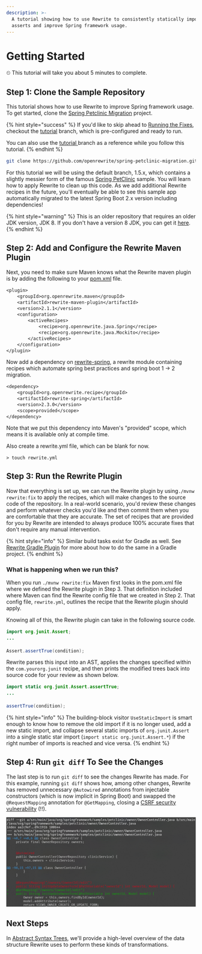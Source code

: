 ```yaml
---
description: >-
  A tutorial showing how to use Rewrite to consistently statically import JUnit
  asserts and improve Spring framework usage.
---
```


# Getting Started

⏲ This tutorial will take you about 5 minutes to complete.

## Step 1: Clone the Sample Repository

This tutorial shows how to use Rewrite to improve Spring framework usage. To get started, clone the [Spring Petclinic Migration](https://github.com/openrewrite/spring-petclinic-migration) project.

{% hint style="success" %}
If you'd like to skip ahead to [Running the Fixes](https://github.com/openrewrite/spring-petclinic-migration#running-the-fixes), checkout the [tutorial](https://github.com/openrewrite/spring-petclinic-migration/tree/tutorial) branch, which is pre-configured and ready to run.

You can also use the [tutorial ](https://github.com/openrewrite/spring-petclinic-migration/tree/tutorial)branch as a reference while you follow this tutorial.
{% endhint %}

```bash
git clone https://github.com/openrewrite/spring-petclinic-migration.git
```

For this tutorial we will be using the default branch, 1.5.x, which contains a slightly messier form of the famous [Spring PetClinic](https://github.com/spring-projects/spring-petclinic) sample. You will learn how to apply Rewrite to clean up this code. As we add additional Rewrite recipes in the future, you'll eventually be able to see this sample app automatically migrated to the latest Spring Boot 2.x version including dependencies!

{% hint style="warning" %}
This is an older repository that requires an older JDK version, JDK 8. If you don't have a version 8 JDK, you can get it [here](https://adoptopenjdk.net/?variant=openjdk8&jvmVariant=hotspot).
{% endhint %}

## Step 2: Add and Configure the Rewrite Maven Plugin

Next, you need to make sure Maven knows what the Rewrite maven plugin is by adding the following to your [pom.xml](https://github.com/openrewrite/spring-petclinic-migration/blob/1.5.x/pom.xml) file.

```markup
<plugin>
    <groupId>org.openrewrite.maven</groupId>
    <artifactId>rewrite-maven-plugin</artifactId>
    <version>2.1.1</version>
    <configuration>
        <activeRecipes>
            <recipe>org.openrewrite.java.Spring</recipe>
            <recipe>org.openrewrite.java.Mockito</recipe>
        </activeRecipes>
    </configuration>
</plugin>
```

Now add a dependency on [rewrite-spring](https://github.com/openrewrite/rewrite-spring), a rewrite module containing recipes which automate spring best practices and spring boot 1 -&gt; 2 migration.

```markup
<dependency>
    <groupId>org.openrewrite.recipe</groupId>
    <artifactId>rewrite-spring</artifactId>
    <version>2.3.0</version>
    <scope>provided</scope>
</dependency>
```

Note that we put this dependency into Maven's "provided" scope, which means it is available only at compile time.

Also create a rewrite.yml file, which can be blank for now.

```text
> touch rewrite.yml
```

## Step 3: Run the Rewrite Plugin

Now that everything is set up, we can run the Rewrite plugin by using`./mvnw rewrite:fix` to apply the recipes, which will make changes to the source code of the repository. In a real-world scenario, you'd review these changes and perform whatever checks you'd like and then commit them when you are comfortable that they are accurate. The set of recipes that are provided for you by Rewrite are intended to always produce 100% accurate fixes that don't require any manual intervention.

{% hint style="info" %}
Similar build tasks exist for Gradle as well. See [Rewrite Gradle Plugin](configuring/rewrite-gradle-plugin.md) for more about how to do the same in a Gradle project.
{% endhint %}

### What is happening when we run this?

When you run `./mvnw rewrite:fix` Maven first looks in the pom.xml file where we defined the Rewrite plugin in Step 3. That definition included where Maven can find the Rewrite config file that we created in Step 2. That config file, `rewrite.yml`, outlines the recipe that the Rewrite plugin should apply.

Knowing all of this, the Rewrite plugin can take in the following source code.

```java
import org.junit.Assert;
...

Assert.assertTrue(condition);
```

Rewrite parses this input into an AST, applies the changes specified within the `com.yourorg.junit` recipe, and then prints the modified trees back into source code for your review as shown below.

```java
import static org.junit.Assert.assertTrue;
...

assertTrue(condition);
```

{% hint style="info" %}
The building-block visitor `UseStaticImport` is smart enough to know how to remove the old import if it is no longer used, add a new static import, and collapse several static imports of `org.junit.Assert` into a single static star import \(`import static org.junit.Assert.*`\) if the right number of imports is reached and vice versa.
{% endhint %}

## Step 4: Run `git diff` To See the Changes

The last step is to run `git diff` to see the changes Rewrite has made. For this example, running `git diff` shows how, among other changes, Rewrite has removed unnecessary `@Autowired` annotations from injectable constructors \(which is now implicit in Spring Boot\) and swapped the `@RequestMapping` annotation for `@GetMapping`, closing a [CSRF security vulnerability](https://find-sec-bugs.github.io/bugs.htm#SPRING_ENDPOINT) \(!!\).

![Git diff showing removal of unnecessary @Autowired and migration of @RequestMapping](.gitbook/assets/image%20%281%29.png)

## Next Steps

In [Abstract Syntax Trees](v1beta/abstract-syntax-trees.md), we'll provide a high-level overview of the data structure Rewrite uses to perform these kinds of transformations.

